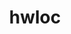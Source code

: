 ---
title: "hwloc"
layout: cache
categories: [package, develop]
meta: {"versions": ["2.7.1"], "compilers": ["gcc@7.5.0", "gcc@8.4.0"]}
spec_files: 
 - spec-0.json
 - spec-1.json
 - spec-2.json
 - spec-3.json
spec_names:
 - 'hwloc@2.7.1%gcc@7.5.0~cairo~cuda~gl~libudev+libxml2~netloc~nvml~opencl+pci~rocm+shared arch=linux-ubuntu18.04-x86_64 ^libiconv@1.16%gcc@7.5.0 libs=shared,static arch=linux-ubuntu18.04-x86_64 ^libpciaccess@0.16%gcc@7.5.0 arch=linux-ubuntu18.04-x86_64 ^libsigsegv@2.13%gcc@7.5.0 arch=linux-ubuntu18.04-x86_64 ^libtool@2.4.7%gcc@7.5.0 arch=linux-ubuntu18.04-x86_64 ^libxml2@2.9.13%gcc@7.5.0~python arch=linux-ubuntu18.04-x86_64 ^m4@1.4.19%gcc@7.5.0+sigsegv patches=9dc5fbd,bfdffa7 arch=linux-ubuntu18.04-x86_64 ^ncurses@6.2%gcc@7.5.0~symlinks+termlib abi=none arch=linux-ubuntu18.04-x86_64 ^pkgconf@1.8.0%gcc@7.5.0 arch=linux-ubuntu18.04-x86_64 ^util-macros@1.19.3%gcc@7.5.0 arch=linux-ubuntu18.04-x86_64 ^xz@5.2.5%gcc@7.5.0+pic libs=shared,static arch=linux-ubuntu18.04-x86_64 ^zlib@1.2.12%gcc@7.5.0+optimize+pic+shared patches=0d38234 arch=linux-ubuntu18.04-x86_64'
 - 'hwloc@2.7.1%gcc@7.5.0~cairo~cuda~gl~libudev+libxml2~netloc~nvml~opencl+pci~rocm+shared arch=linux-ubuntu18.04-x86_64 ^libiconv@1.16%gcc@7.5.0 libs=shared,static arch=linux-ubuntu18.04-x86_64 ^libpciaccess@0.16%gcc@7.5.0 arch=linux-ubuntu18.04-x86_64 ^libsigsegv@2.13%gcc@7.5.0 arch=linux-ubuntu18.04-x86_64 ^libtool@2.4.7%gcc@7.5.0 arch=linux-ubuntu18.04-x86_64 ^libxml2@2.9.13%gcc@7.5.0~python arch=linux-ubuntu18.04-x86_64 ^m4@1.4.19%gcc@7.5.0+sigsegv patches=9dc5fbd,bfdffa7 arch=linux-ubuntu18.04-x86_64 ^ncurses@6.2%gcc@7.5.0~symlinks+termlib abi=none arch=linux-ubuntu18.04-x86_64 ^pkgconf@1.8.0%gcc@7.5.0 arch=linux-ubuntu18.04-x86_64 ^util-macros@1.19.3%gcc@7.5.0 arch=linux-ubuntu18.04-x86_64 ^xz@5.2.5%gcc@7.5.0~pic libs=shared,static arch=linux-ubuntu18.04-x86_64 ^zlib@1.2.12%gcc@7.5.0+optimize+pic+shared patches=0d38234 arch=linux-ubuntu18.04-x86_64'
 - 'hwloc@2.7.1%gcc@8.4.0~cairo~cuda~gl~libudev+libxml2~netloc~nvml~opencl+pci~rocm+shared arch=linux-ubuntu18.04-x86_64 ^libiconv@1.16%gcc@8.4.0 libs=shared,static arch=linux-ubuntu18.04-x86_64 ^libpciaccess@0.16%gcc@8.4.0 arch=linux-ubuntu18.04-x86_64 ^libsigsegv@2.13%gcc@8.4.0 arch=linux-ubuntu18.04-x86_64 ^libtool@2.4.7%gcc@8.4.0 arch=linux-ubuntu18.04-x86_64 ^libxml2@2.9.13%gcc@8.4.0~python arch=linux-ubuntu18.04-x86_64 ^m4@1.4.19%gcc@8.4.0+sigsegv patches=9dc5fbd,bfdffa7 arch=linux-ubuntu18.04-x86_64 ^ncurses@6.2%gcc@8.4.0~symlinks+termlib abi=none arch=linux-ubuntu18.04-x86_64 ^pkgconf@1.8.0%gcc@8.4.0 arch=linux-ubuntu18.04-x86_64 ^util-macros@1.19.3%gcc@8.4.0 arch=linux-ubuntu18.04-x86_64 ^xz@5.2.5%gcc@8.4.0~pic libs=shared,static arch=linux-ubuntu18.04-x86_64 ^zlib@1.2.12%gcc@8.4.0+optimize+pic+shared patches=0d38234 arch=linux-ubuntu18.04-x86_64'
 - 'hwloc@2.7.1%gcc@7.5.0~cairo+cuda~gl~libudev+libxml2~netloc~nvml~opencl+pci~rocm+shared arch=linux-ubuntu18.04-x86_64 ^cuda@11.7.0%gcc@7.5.0~allow-unsupported-compilers~dev arch=linux-ubuntu18.04-x86_64 ^libiconv@1.16%gcc@7.5.0 libs=shared,static arch=linux-ubuntu18.04-x86_64 ^libpciaccess@0.16%gcc@7.5.0 arch=linux-ubuntu18.04-x86_64 ^libsigsegv@2.13%gcc@7.5.0 arch=linux-ubuntu18.04-x86_64 ^libtool@2.4.7%gcc@7.5.0 arch=linux-ubuntu18.04-x86_64 ^libxml2@2.9.13%gcc@7.5.0~python arch=linux-ubuntu18.04-x86_64 ^m4@1.4.19%gcc@7.5.0+sigsegv patches=9dc5fbd,bfdffa7 arch=linux-ubuntu18.04-x86_64 ^ncurses@6.2%gcc@7.5.0~symlinks+termlib abi=none arch=linux-ubuntu18.04-x86_64 ^pkgconf@1.8.0%gcc@7.5.0 arch=linux-ubuntu18.04-x86_64 ^util-macros@1.19.3%gcc@7.5.0 arch=linux-ubuntu18.04-x86_64 ^xz@5.2.5%gcc@7.5.0+pic libs=shared,static arch=linux-ubuntu18.04-x86_64 ^zlib@1.2.12%gcc@7.5.0+optimize+pic+shared patches=0d38234 arch=linux-ubuntu18.04-x86_64'
---